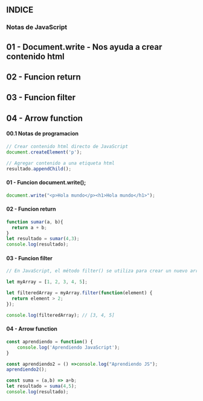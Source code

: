 ##  INDICE
### Notas de JavaScript
## 01 - Document.write - Nos ayuda a crear contenido html
## 02 - Funcion return
## 03 - Funcion filter
## 04 - Arrow function
#### 00.1 Notas de programacion
```js
// Crear contenido html directo de JavaScript
document.createElement('p');

// Agregar contenido a una etiqueta html
resultado.appendChild();
```

#### 01 - Funcion document.write();
```js
document.write("<p>Hola mundo</p><h1>Hola mundo</h1>");
```
#### 02 - Funcion return
```js
function sumar(a, b){
  return a + b;
}
let resultado = sumar(4,3); 
console.log(resultado);
```
#### 03 - Funcion filter
```js
// En JavaScript, el método filter() se utiliza para crear un nuevo array con todos los elementos que cumplan una condición determinada. Aquí hay un ejemplo de cómo usar filter() para filtrar elementos de un array:

let myArray = [1, 2, 3, 4, 5];

let filteredArray = myArray.filter(function(element) {
  return element > 2;
});

console.log(filteredArray); // [3, 4, 5]
```
#### 04 - Arrow function
```js
const aprendiendo = function() {
    console.log('Aprendiendo JavaScript');
}

const aprendiendo2 = () =>console.log("Aprendiendo JS");
aprendiendo2();

const suma = (a,b) => a+b;
let resultado = suma(4,5);
console.log(resultado);

```
